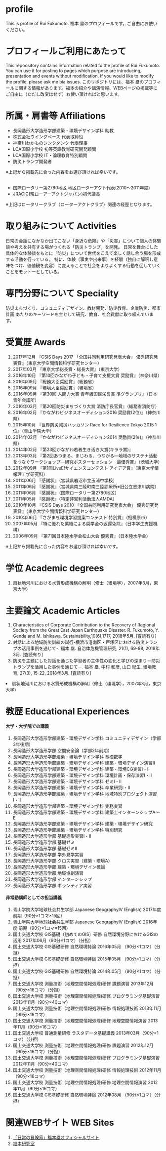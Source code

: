# profile
This is profile of Rui Fukumoto. 福本 塁のプロフィールです。ご自由にお使いください。
<h1>プロフィールご利用にあたって</h1>
This repoository contains information related to the profile of Rui Fukumoto. You can use it for posting to pages which purpose are introducing, presentation and events without modification. If you would like to modify the profile, please ask me bia issues.
このリポジトリには、福本 塁のプロフィールに関する情報があります。福本の紹介や講演情報、WEBページの掲載等にご自由に（ただし改変はせず）お使い頂ければと思います。
</br>
<h1>所属・肩書等 Affiliations</h1>
<ul>
<li>長岡造形大学造形学部建築・環境デザイン学科 助教
<li>株式会社ウイングベース 代表取締役
<li>神奈川わかものシンクタンク 代表理事
<li>LCA国際小学校 初等英語教育研究開発顧問
<li>LCA国際小学校 IT・論理教育特別顧問
<li>防災トランプ開発者
</ul>
※上記から掲載先に合った内容をお選び頂ければ幸いです。
</br></br>
<ul>
<li>国際ロータリー第2780地区 地区ローターアクト代表(2010～2011年度)
<li>JRACIC(現ローアーアクトジャパン)初代議長  
</ul>
※上記はロータリークラブ（ローターアクトクラブ）関連の経歴となります。
</br>
<h1>取り組みについて Activities</h1>
日常の会話になかなか出てこない「身近な危険」や「災害」について個人の体験談や考えを共有する場がつくれる「防災トランプ」を開発。
日常を舞台にした具体的な体験談をもとに「防災」について世代をこえて楽しく話し合う場を形成する活動を行っている。
特に、体験（事実や出来事）を経験（独自に解釈し意味をつけ、価値観を変容）に変えることで社会をよりよくする行動を促していくことをモットーとしている。
</br>
<h1>専門分野について Speciality</h1>
防災まちづくり、コミュニティデザイン、教材開発、防災教育、企業防災、都市計画
あたりのキーワードを主として研究、教育、社会貢献に取り組んでいます。
</br>
<h1>受賞歴 Awards</h1>
<ol>
<li>2017年12月	『CSIS Days 2017 「全国共同利用研究発表大会」 優秀研究発表賞』（東京大学空間情報科学研究センター）  
<li>2017年03月	『東京大学総長賞・総長大賞』（東京大学）
<li>2016年10月	『第10回かながわ子ども・子育て支援大賞 奨励賞』（神奈川県）
<li>2016年09月	『総務大臣奨励賞』（総務省）
<li>2016年09月	『環境大臣奨励賞』（環境省）
<li>2016年09月	『第30回 人間力大賞 青年版国民栄誉賞 準グランプリ』（日本青年会議所）
<li>2016年03月	『第20回防災まちづくり大賞 消防庁長官賞』（総務省消防庁）
<li>2016年02月	『かながわビジネスオーディション2016 奨励賞(2位)』（神奈川県）
<li>2015年10月	『世界防災減災ハッカソン Race for Resilience Tokyo 2015 1位』（青山学院大学）
<li>2014年02月	『かながわビジネスオーディション2014 奨励賞(2位)』（神奈川県）
<li>2014年02月	『第23回かながわ若者生き活き大賞(キララ賞)』
<li>2013年03月	『第2回あつまる、まじわる、つながる―地域のサステナ活動をつなぐワークショップ―研究ポスターセッション　最優秀賞』（茨城大学）
<li>2012年09月	『第1回LiveE!サイエンスコンテスト アイデア賞』（東京大学情報理工学研究科）
<li>2011年06月	『感謝状』（宮城県岩沼市立玉浦中学校）
<li>2011年06月	『感謝状』（宮城県南三陸町南三陸診療所※旧公立志津川病院）
<li>2011年06月	『感謝状』（国際ロータリー第2780地区）
<li>2011年05月	『感謝状』（特定非営利活動法人AMDA）
<li>2010年10月	『CSIS Days 2010 「全国共同利用研究発表大会」 優秀研究発表賞』（東京大学空間情報科学研究センター）
<li>2010年06月	『さがまち環境学習提案コンテスト 特別賞』（相模原市）
<li>2007年05月	『特に優れた業績による奨学金の返還免除』（日本学生支援機構）
<li>2006年09月	『第71回日本陸水学会松山大会 優秀賞』（日本陸水学会）
</ol>
※上記から掲載先に合った内容をお選び頂ければ幸いです。
<h1>学位 Academic degrees</h1>
<ol>
<!--<li>地域の自律的な復旧に寄与する企業の特徴に関する研究（博士（工学），2018年取得予定，東京大学）-->
<li>扇状地河川における水質形成機構の解明（修士（環境学），2007年3月，東京大学）
</ol>
<h1>主要論文 Academic Articles</h1>
<ol>
<li>Characteristics of Corporate Contribution to the Recovery of Regional Society from the Great East Japan Earthquake Disaster. R. Fukumoto, Y. Genda and M. Ishikawa. Sustainability,10(6),1717, 2018年5月. [査読有り]
<li>対話による地域防災訓練の試行-横浜市港南区・戸塚区における防災トランプの活用事例を通じて-. 福本 塁. 自治体危機管理研究, 21(1), 69-88, 2018年3月. [査読有り]
<li>防災を主題にした対話を通じた学習者の主体性の変化と学びの深まり－防災トランプを活用した事例を通じて－. 福本 塁, 中村 和彦, 山口 紀生. 環境教育,    27(3), 15-22, 2018年3月. [査読有り]
</ol>
<!--<li>地域の自律的な復旧に寄与する企業の特徴に関する研究（博士（工学），2018年取得予定，東京大学）-->
<li>扇状地河川における水質形成機構の解明（修士（環境学），2007年3月，東京大学）
</ol>
<h1>教歴 Educational Experiences</h1>
<h4>大学・大学院での講義</h4>
<ol>
<li>長岡造形大学造形学部建築・環境デザイン学科 コミュニティデザイン（学部3年後期）
<li>長岡造形大学造形学部 空間安全論（学部2年前期）
<li>長岡造形大学造形学部建築・環境デザイン学科 基礎数学
<li>長岡造形大学造形学部建築・環境デザイン学科 建築・環境デザイン演習Ⅱ
<li>長岡造形大学造形学部建築・環境デザイン学科 建築・環境CG実習Ⅰ・Ⅱ
<li>長岡造形大学造形学部建築・環境デザイン学科 環境計画・保存演習Ⅰ・Ⅱ
<li>長岡造形大学造形学部建築・環境デザイン学科 ゼミⅠ・Ⅱ
<li>長岡造形大学造形学部建築・環境デザイン学科 卒業研究Ⅰ・Ⅱ
<li>長岡造形大学造形学部建築・環境デザイン学科 地域特別プロジェクト演習Ⅰ・Ⅱ
<li>長岡造形大学造形学部建築・環境デザイン学科 実務実習
<li>長岡造形大学造形学部建築・環境デザイン学科 建築士インターンシップA～E
<li>長岡造形大学造形学部建築・環境デザイン学科 建築・環境デザイン研究
<li>長岡造形大学造形学部建築・環境デザイン学科 特別研究
<li>長岡造形大学造形学部 基礎造形実習Ⅰ・Ⅱ
<li>長岡造形大学造形学部 基礎ゼミ
<li>長岡造形大学造形学部 基礎ゼミⅡ
<li>長岡造形大学造形学部 学外見学実習
<li>長岡造形大学造形学部 クロス実習（建築・環境A）
<li>長岡造形大学造形学部 建築・環境デザイン概論
<li>長岡造形大学造形学部 地域協創演習
<li>長岡造形大学造形学部 インターンシップ
<li>長岡造形大学造形学部 ボランティア実習
</ol>
<h4>非常勤講師としての担当講義</h4>
<ol>
<li>青山学院大学地球社会共生学部 Japanese GeographyⅣ (English) 2017年度 前期（90分×1コマ×15回）
<li>青山学院大学地球社会共生学部 Japanese GeographyⅣ (English) 2016年度 前期（90分×1コマ×15回）
<li>国土交通大学校 GIS基礎〔初めてのGIS〕研修 自然環境分野におけるGISの活用 2017年06月（90分×1コマ）（分担）
<li>国土交通大学校 GIS基礎研修 自然環境特論 2016年05月	（90分×1コマ）（分担）
<li>国土交通大学校 GIS基礎研修 自然環境特論 2015年05月	（90分×1コマ）（分担）
<li>国土交通大学校 GIS基礎研修 自然環境特論 2014年05月	（90分×1コマ）（分担）
<li>国土交通大学校 測量技術（地理空間情報処理)研修 課題演習 2013年12月（90分×16コマ）（分担）
<li>国土交通大学校 測量技術（地理空間情報処理)研修 プログラミング基礎演習 2013年11月（90分×40コマ）
<li>国土交通大学校 測量技術（地理空間情報処理)研修 情報処理技術 2013年11月（90分×16コマ）
<li>国土交通大学校 測量技術（地理空間情報処理)研修 地理空間情報演習 2013年11月（90分×16コマ）
<li>国土交通大学校 普通測量研修 ラスタデータ基礎講義 2013年03月（90分×1コマ）（分担）
<li>国土交通大学校 測量技術（地理空間情報処理)研修 課題演習 2012年12月（90分×16コマ）（分担）
<li>国土交通大学校 測量技術（地理空間情報処理)研修 プログラミング基礎演習 2012年11月（90分×40コマ）
<li>国土交通大学校 測量技術（地理空間情報処理)研修 情報処理技術 2012年11月（90分×16コマ）
<li>国土交通大学校 測量技術（地理空間情報処理)研修 地理空間情報演習 2012年11月（90分×16コマ）
<li>国土交通大学校 GIS基礎研修 自然環境特論 2012年08月	（90分×1コマ）（分担）
</ol>
<h1>関連WEBサイト WEB Sites</h1>
<ol>
<li><a href="http://rui.jp.net" target=”_blank”>「日常の冒険家」福本塁オフィシャルサイト</a>
<li><a href="http://fkmt-lab.jp" target=”_blank”>福本研究室</a>
</ol>
